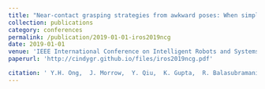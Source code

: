 ```yaml
---
title: "Near-contact grasping strategies from awkward poses: When simply closing your fingers is not enough?"
collection: publications
category: conferences
permalink: /publication/2019-01-01-iros2019ncg
date: 2019-01-01
venue: 'IEEE International Conference on Intelligent Robots and Systems'
paperurl: 'http://cindygr.github.io/files/iros2019ncg.pdf'

citation: ' Y.H. Ong,  J. Morrow,  Y. Qiu,  K. Gupta,  R. Balasubramanian,  C. Grimm, '
---
```


